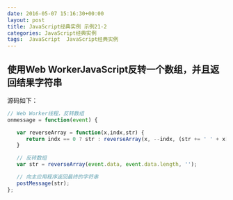 ```yaml
---
date: 2016-05-07 15:16:30+00:00
layout: post
title: JavaScript经典实例 示例21-2
categories: JavaScript经典实例
tags:  JavaScript  JavaScript经典实例
---
```

使用Web WorkerJavaScript反转一个数组，并且返回结果字符串
----------------

源码如下：

``` javascript
// Web Worker线程，反转数组
onmessage = function(event) {

   var reverseArray = function(x,indx,str) {
      return indx == 0 ? str : reverseArray(x, --indx, (str += ' ' + x[indx]));;
   }

   // 反转数组
   var str = reverseArray(event.data, event.data.length, '');

   // 向主应用程序返回最终的字符串
   postMessage(str);
};
``` 
